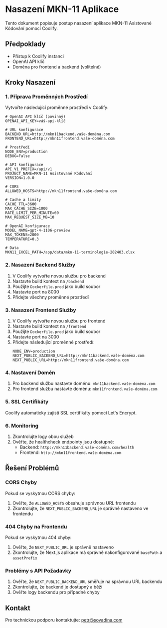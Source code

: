 # Nasazení MKN-11 Aplikace

Tento dokument popisuje postup nasazení aplikace MKN-11 Asistované Kódování pomocí Coolify.

## Předpoklady

- Přístup k Coolify instanci
- OpenAI API klíč
- Doména pro frontend a backend (volitelné)

## Kroky Nasazení

### 1. Příprava Proměnných Prostředí

Vytvořte následující proměnné prostředí v Coolify:

```env
# OpenAI API klíč (povinný)
OPENAI_API_KEY=váš-api-klíč

# URL konfigurace
BACKEND_URL=http://mkn11backend.vaše-doména.com
FRONTEND_URL=http://mkn11frontend.vaše-doména.com

# Prostředí
NODE_ENV=production
DEBUG=False

# API konfigurace
API_V1_PREFIX=/api/v1
PROJECT_NAME=MKN-11 Asistované Kódování
VERSION=1.0.0

# CORS
ALLOWED_HOSTS=http://mkn11frontend.vaše-doména.com

# Cache a limity
CACHE_TTL=3600
MAX_CACHE_SIZE=1000
RATE_LIMIT_PER_MINUTE=60
MAX_REQUEST_SIZE_MB=10

# OpenAI konfigurace
MODEL_NAME=gpt-4-1106-preview
MAX_TOKENS=2000
TEMPERATURE=0.3

# Data
MKN11_EXCEL_PATH=/app/data/mkn-11-terminologie-202403.xlsx
```

### 2. Nasazení Backend Služby

1. V Coolify vytvořte novou službu pro backend
2. Nastavte build kontext na `/backend`
3. Použijte `Dockerfile.prod` jako build soubor
4. Nastavte port na 8000
5. Přidejte všechny proměnné prostředí

### 3. Nasazení Frontend Služby

1. V Coolify vytvořte novou službu pro frontend
2. Nastavte build kontext na `/frontend`
3. Použijte `Dockerfile.prod` jako build soubor
4. Nastavte port na 3000
5. Přidejte následující proměnné prostředí:
   ```env
   NODE_ENV=production
   NEXT_PUBLIC_BACKEND_URL=http://mkn11backend.vaše-doména.com
   NEXT_PUBLIC_URL=http://mkn11frontend.vaše-doména.com
   ```

### 4. Nastavení Domén

1. Pro backend službu nastavte doménu: `mkn11backend.vaše-doména.com`
2. Pro frontend službu nastavte doménu: `mkn11frontend.vaše-doména.com`

### 5. SSL Certifikáty

Coolify automaticky zajistí SSL certifikáty pomocí Let's Encrypt.

### 6. Monitoring

1. Zkontrolujte logy obou služeb
2. Ověřte, že healthcheck endpointy jsou dostupné:
   - Backend: `http://mkn11backend.vaše-doména.com/health`
   - Frontend: `http://mkn11frontend.vaše-doména.com`

## Řešení Problémů

### CORS Chyby

Pokud se vyskytnou CORS chyby:
1. Ověřte, že `ALLOWED_HOSTS` obsahuje správnou URL frontendu
2. Zkontrolujte, že `NEXT_PUBLIC_BACKEND_URL` je správně nastaveno ve frontendu

### 404 Chyby na Frontendu

Pokud se vyskytnou 404 chyby:
1. Ověřte, že `NEXT_PUBLIC_URL` je správně nastaveno
2. Zkontrolujte, že Next.js aplikace má správně nakonfigurované `basePath` a `assetPrefix`

### Problémy s API Požadavky

1. Ověřte, že `NEXT_PUBLIC_BACKEND_URL` směřuje na správnou URL backendu
2. Zkontrolujte, že backend je dostupný a běží
3. Ověřte logy backendu pro případné chyby

## Kontakt

Pro technickou podporu kontaktujte: petr@sovadina.com